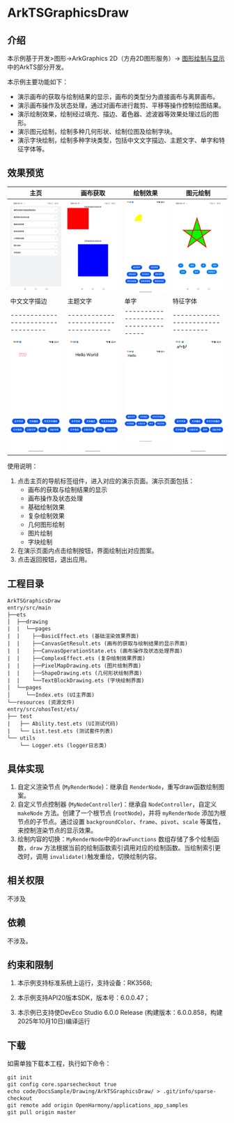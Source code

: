 # ArkTSGraphicsDraw

## 介绍

本示例基于开发>图形->ArkGraphics 2D（方舟2D图形服务）-> [图形绘制与显示](https://gitee.com/openharmony/docs/tree/OpenHarmony-5.0.1-Release/zh-cn/application-dev/graphics#/openharmony/docs/blob/OpenHarmony-5.0.1-Release/zh-cn/application-dev/graphics/textblock-drawing-arkts.md)中的ArkTS部分开发。

本示例主要功能如下：

- 演示画布的获取与绘制结果的显示，画布的类型分为直接画布与离屏画布。
- 演示画布操作及状态处理，通过对画布进行裁剪、平移等操作控制绘图结果。
- 演示绘制效果，绘制经过填充、描边、着色器、滤波器等效果处理过后的图形。
- 演示图元绘制，绘制多种几何形状、绘制位图及绘制字块。
- 演示字块绘制，绘制多种字块类型，包括中文文字描边、主题文字、单字和特征字体等。

## 效果预览

| 主页                              | 画布获取                            | 绘制效果                            | 图元绘制                          |
| --------------------------------- | ----------------------------------- | ----------------------------------- | --------------------------------- |
| ![index](./screenshot/index.jpeg) | ![canvas](./screenshot/canvas.jpeg) | ![effect](./screenshot/effect.jpeg) | ![shape](./screenshot/shape.jpeg) |
| 中文文字描边                       | 主题文字                            | 单字                               | 特征字体                          |
| --------------------------------- | ----------------------------------- | ----------------------------------- | --------------------------------- |
| ![index](./screenshot/chinese_stroke.jpeg) | ![canvas](./screenshot/text_theme.jpeg) | ![effect](./screenshot/text_single.jpeg) | ![shape](./screenshot/text_feature.jpeg) |


使用说明：

1. 点击主页的导航标签组件，进入对应的演示页面。演示页面包括：
   - 画布的获取与绘制结果的显示
   - 画布操作及状态处理
   - 基础绘制效果
   - 复杂绘制效果
   - 几何图形绘制
   - 图片绘制
   - 字块绘制
2. 在演示页面内点击绘制按钮，界面绘制出对应图案。
3. 点击返回按钮，退出应用。

## 工程目录

```
ArkTSGraphicsDraw
entry/src/main
├──ets
│  ├──drawing
|  |  └──pages
|  |  	├──BasicEffect.ets (基础渲染效果界面)
|  |  	├──CanvasGetResult.ets (画布的获取与绘制结果的显示界面)
|  |  	├──CanvasOperationState.ets (画布操作及状态处理界面)
|  |  	├──ComplexEffect.ets (复杂绘制效果界面)
|  |  	├──PixelMapDrawing.ets (图片绘制界面)
|  |  	├──ShapeDrawing.ets (几何形状绘制界面)
|  |  	└──TextBlockDrawing.ets (字块绘制界面)
│  └──pages                      
│     └──Index.ets (UI主界面)
└──resources (资源文件)
entry/src/ohosTest/ets/
├── test
|   ├── Ability.test.ets (UI测试代码)
|   └── List.test.ets (测试套件列表)
└── utils
    └── Logger.ets (logger日志类)
```

## 具体实现

1. 自定义渲染节点 (`MyRenderNode`)：继承自 `RenderNode`，重写draw函数绘制图案。
2. 自定义节点控制器 (`MyNodeController`)：继承自 `NodeController`，自定义`makeNode` 方法。创建了一个根节点 (`rootNode`)，并将 `myRenderNode` 添加为根节点的子节点。通过设置 `backgroundColor`、`frame`、`pivot`、`scale` 等属性，来控制渲染节点的显示效果。
3. 绘制内容的切换：`MyRenderNode`中的`drawFunctions` 数组存储了多个绘制函数，`draw` 方法根据当前的绘制函数索引调用对应的绘制函数。当绘制索引更改时，调用 `invalidate()`触发重绘，切换绘制内容。

## 相关权限

不涉及

## 依赖

不涉及。

## 约束和限制

1. 本示例支持标准系统上运行，支持设备：RK3568;

2. 本示例支持API20版本SDK，版本号：6.0.0.47；

3. 本示例已支持使DevEco Studio 6.0.0 Release (构建版本：6.0.0.858，构建 2025年10月10日)编译运行

## 下载

如需单独下载本工程，执行如下命令：

```
git init
git config core.sparsecheckout true
echo code/DocsSample/Drawing/ArkTSGraphicsDraw/ > .git/info/sparse-checkout
git remote add origin OpenHarmony/applications_app_samples
git pull origin master
```